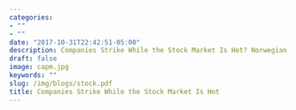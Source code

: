 ```yaml
---
categories:
- ""
- ""
date: "2017-10-31T22:42:51-05:00"
description: Companies Strike While the Stock Market Is Hot? Norwegian Cruise Line, Zoom and others have sold billions of dollars of shares this year to raise cash.
draft: false
image: capm.jpg
keywords: ""
slug: /img/blogs/stock.pdf
title: Companies Strike While the Stock Market Is Hot
---
```

